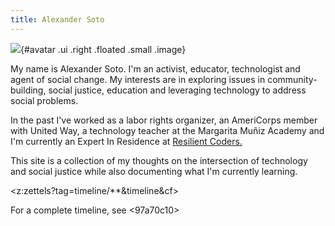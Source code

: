 ```yaml
---
title: Alexander Soto
---
```


![](https://avatars3.githubusercontent.com/u/60619625?s=400&u=2b2ae2ea1f02f658829d8529f412b9093ce4ae51&v=4){#avatar .ui .right .floated .small .image}

My name is Alexander Soto. I'm an activist, educator, technologist and agent of social change. My interests are in exploring issues in community-building, social justice, education and leveraging technology to address social problems.

In the past I've worked as a labor rights organizer, an AmeriCorps member with United Way, a technology teacher at the Margarita Muñiz Academy and I'm currently an Expert In Residence at [Resilient Coders.](http://www.resilientcoders.org/)

This site is a collection of my thoughts on the intersection of technology and social justice while also documenting what I'm currently learning.


<z:zettels?tag=timeline/**&timeline&cf>

For a complete timeline, see 
<97a70c10>

